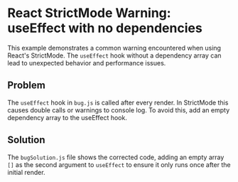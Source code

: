 # React StrictMode Warning: useEffect with no dependencies

This example demonstrates a common warning encountered when using React's StrictMode.  The `useEffect` hook without a dependency array can lead to unexpected behavior and performance issues.

## Problem
The `useEffect` hook in `bug.js` is called after every render. In StrictMode this causes double calls or warnings to console log. To avoid this, add an empty dependency array to the useEffect hook.

## Solution
The `bugSolution.js` file shows the corrected code, adding an empty array `[]` as the second argument to `useEffect` to ensure it only runs once after the initial render.